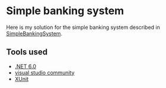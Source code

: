 # Simple banking system
Here is my solution for the simple banking system described in [SimpleBankingSystem](SimpleBankingSystem.md).

## Tools used
- [.NET 6.0](https://dotnet.microsoft.com/en-us/download/dotnet/6.0)
- [visual studio community](https://visualstudio.microsoft.com/)
- [XUnit](https://xunit.net/)
